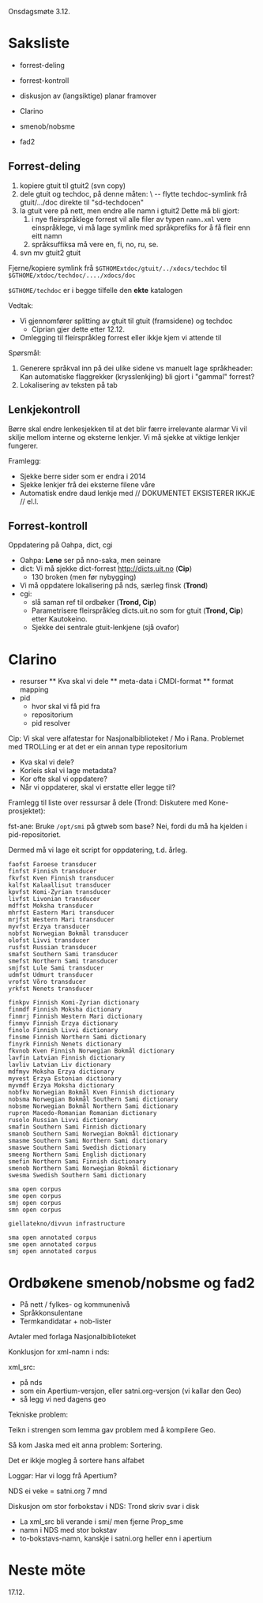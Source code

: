 Onsdagsmøte 3.12.

# Saksliste

* forrest-deling
* forrest-kontroll
* diskusjon av (langsiktige) planar framover

* Clarino
* smenob/nobsme
* fad2

## Forrest-deling

1. kopiere gtuit til gtuit2 (svn copy)
1. dele gtuit og techdoc, på denne måten: \\
   -- flytte techdoc-symlink frå gtuit/.../doc direkte til "sd-techdocen"
1. la gtuit vere på nett, men endre alle namn i gtuit2
  Dette må bli gjort:
    1. i nye fleirspråklege forrest vil alle filer av typen
   `namn.xml` vere einspråklege, vi må lage symlink med språkprefiks
   for å få fleir enn eitt namn
    1. språksuffiksa må vere en, fi, no, ru, se.
1. svn mv gtuit2 gtuit

Fjerne/kopiere symlink frå `$GTHOMExtdoc/gtuit/../xdocs/techdoc` til
`$GTHOME/xtdoc/techdoc/..../xdocs/doc`

`$GTHOME/techdoc` er i begge tilfelle den **ekte** katalogen

Vedtak:

* Vi gjennomfører splitting av gtuit til gtuit (framsidene) og techdoc
    - Ciprian gjer dette etter 12.12.
* Omlegging til fleirspråkleg forrest eller ikkje kjem vi attende til

Spørsmål:

1. Generere språkval inn på dei ulike sidene vs manuelt lage språkheader:
  Kan automatiske flaggrekker (krysslenkjing) bli gjort i "gammal" forrest?
1. Lokalisering av teksten på tab

##  Lenkjekontroll

Børre skal endre lenkesjekken til at det blir færre irrelevante alarmar
Vi vil skilje mellom interne og eksterne lenkjer.
Vi må sjekke at viktige lenkjer fungerer.

Framlegg:
* Sjekke berre sider som er endra i 2014
* Sjekke lenkjer frå dei eksterne filene våre
* Automatisk endre daud lenkje med // DOKUMENTET EKSISTERER IKKJE // el.l.

##  Forrest-kontroll

Oppdatering på Oahpa, dict, cgi

* Oahpa: **Lene** ser på nno-saka, men seinare
* dict: Vi må sjekke dict-forrest http://dicts.uit.no (**Cip**)
    - 130 broken (men før nybygging)
* Vi må oppdatere lokalisering på nds, særleg finsk (**Trond**)
* cgi:
    - slå saman ref til ordbøker (**Trond, Cip**)
    - Parametrisere fleirspråkleg dicts.uit.no som for gtuit (**Trond, Cip**)
   etter Kautokeino.
    - Sjekke dei sentrale gtuit-lenkjene (sjå ovafor)

#  Clarino

* resurser
 ** Kva skal vi dele
 ** meta-data i CMDI-format
 ** format mapping
* pid
    - hvor skal vi få pid fra
    - repositorium
    - pid resolver

Cip: Vi skal vere alfatestar for Nasjonalbiblioteket /
Mo i Rana. Problemet med TROLLing er at det er ein
annan type repositorium

* Kva skal vi dele?
* Korleis skal vi lage metadata?
* Kor ofte skal vi oppdatere?
* Når vi oppdaterer, skal vi erstatte eller legge til?

Framlegg til liste over ressursar å dele
(Trond: Diskutere med Kone-prosjektet):

fst-ane: Bruke `/opt/smi` på gtweb som base?
Nei, fordi du må ha kjelden i pid-repositoriet.

Dermed må vi lage eit script for oppdatering, t.d. årleg.

```
faofst Faroese transducer
finfst Finnish transducer
fkvfst Kven Finnish transducer
kalfst Kalaallisut transducer
kpvfst Komi-Zyrian transducer
livfst Livonian transducer
mdffst Moksha transducer
mhrfst Eastern Mari transducer
mrjfst Western Mari transducer
myvfst Erzya transducer
nobfst Norwegian Bokmål transducer
olofst Livvi transducer
rusfst Russian transducer
smafst Southern Sami transducer
smefst Northern Sami transducer
smjfst Lule Sami transducer
udmfst Udmurt transducer
vrofst Võro transducer
yrkfst Nenets transducer

finkpv Finnish Komi-Zyrian dictionary
finmdf Finnish Moksha dictionary
finmrj Finnish Western Mari dictionary
finmyv Finnish Erzya dictionary
finolo Finnish Livvi dictionary
finsme Finnish Northern Sami dictionary
finyrk Finnish Nenets dictionary
fkvnob Kven Finnish Norwegian Bokmål dictionary
lavfin Latvian Finnish dictionary
lavliv Latvian Liv dictionary
mdfmyv Moksha Erzya dictionary
myvest Erzya Estonian dictionary
myvmdf Erzya Moksha dictionary
nobfkv Norwegian Bokmål Kven Finnish dictionary
nobsma Norwegian Bokmål Southern Sami dictionary
nobsme Norwegian Bokmål Northern Sami dictionary
rupron Macedo-Romanian Romanian dictionary
rusolo Russian Livvi dictionary
smafin Southern Sami Finnish dictionary
smanob Southern Sami Norwegian Bokmål dictionary
smasme Southern Sami Northern Sami dictionary
smaswe Southern Sami Swedish dictionary
smeeng Northern Sami English dictionary
smefin Northern Sami Finnish dictionary
smenob Northern Sami Norwegian Bokmål dictionary
swesma Swedish Southern Sami dictionary

sma open corpus
sme open corpus
smj open corpus
smn open corpus

giellatekno/divvun infrastructure

sma open annotated corpus
sme open annotated corpus
smj open annotated corpus
```

# Ordbøkene smenob/nobsme og fad2

* På nett / fylkes- og kommunenivå
* Språkkonsulentane
* Termkandidatar + nob-lister

Avtaler med forlaga
Nasjonalbiblioteket

Konklusjon for xml-namn i nds:

xml_src:

* på nds
* som ein Apertium-versjon, eller satni.org-versjon
  (vi kallar den Geo)
* så legg vi ned dagens geo

Tekniske problem:

Teikn i strengen som lemma gav problem med å
kompilere Geo.

Så kom Jaska med eit anna problem: Sortering.

Det er ikkje mogleg å sortere hans alfabet

Loggar: Har vi logg frå Apertium?

NDS ei veke = satni.org 7 mnd

Diskusjon om stor forbokstav i NDS: Trond skriv svar i disk

* La xml_src bli verande i smi/ men fjerne Prop_sme
* namn i NDS med stor bokstav
* to-bokstavs-namn, kanskje i satni.org heller enn i apertium

# Neste möte

17.12.
